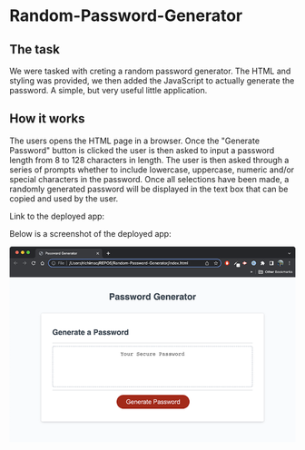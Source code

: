 # Random-Password-Generator

## The task
We were tasked with creting a random password generator. The HTML and styling was provided, we then added the JavaScript to actually generate the password. A simple, but very useful little application.

## How it works
The users opens the HTML page in a browser. Once the "Generate Password" button is clicked the user is then asked to input a password length from 8 to 128 characters in length. The user is then asked through a series of prompts whether to include lowercase, uppercase, numeric and/or special characters in the password. Once all selections have been made, a randomly generated password will be displayed in the text box that can be copied and used by the user. 

Link to the deployed app: 

Below is a screenshot of the deployed app:

![Screenshot of refactored deployed portfolio site](assets/images/screenshot03.png?raw=true)

